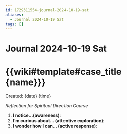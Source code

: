 ```yaml
---
id: 1729311554-journal-2024-10-19-sat
aliases:
  - Journal 2024-10-19 Sat
tags: []
---
```


# Journal 2024-10-19 Sat

# {{wiki#template#case_title {name}}}

Created: {date} {time}

_Reflection for Spiritual Direction Course_

1. **I notice…(awareness)**:
2. **I’m curious about… (attentive exploration)**:
3. **I wonder how I can… (active response)**:
